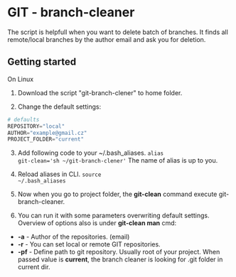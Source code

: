 GIT - branch-cleaner
===================================
The script is helpfull when you want to delete batch of branches. It finds all remote/local
branches by the author email and ask you for deletion.

Getting started
---------------

On Linux

1. Download the script "git-branch-clener" to home folder.

2. Change the default settings:
```python
# defaults
REPOSITORY="local"
AUTHOR="example@gmail.cz"
PROJECT_FOLDER="current"
```

3. Add following code to your ~/.bash_aliases.
<code>alias git-clean='sh ~/git-branch-clener'</code>
The name of alias is up to you.

4. Reload aliases in CLI.
<code>source ~/.bash_aliases</code>

5. Now when you go to project folder, the **git-clean** command execute git-branch-cleaner.

6. You can run it with some parameters overwriting default settings. Overview of options also is under **git-clean man** cmd:
  * **-a** - Author of the repositories. (email)
  * **-r** - You can set local or remote GIT repositories.
  * **-pf** - Define path to git repository. Usually root of your project. When passed value is **current**, the branch cleaner is looking for .git folder in current dir.

